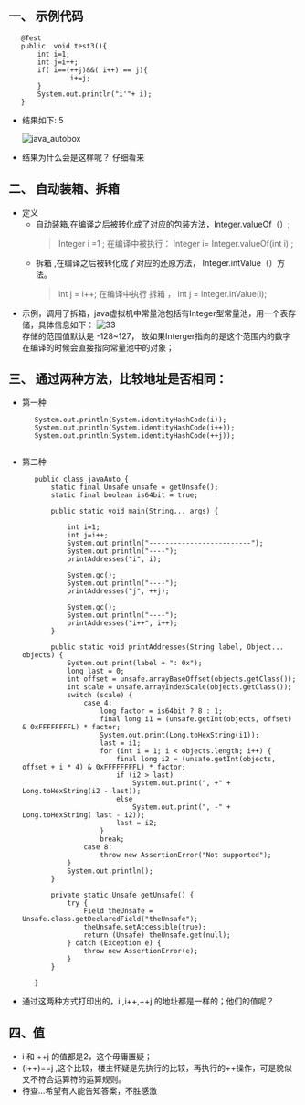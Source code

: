 ## 一、 示例代码

  ```
     @Test
     public  void test3(){
         int i=1;
         int j=i++; 
         if( i==(++j)&&( i++) == j){
                 i+=j;
         }
         System.out.println("i'"+ i);
     }
 ```    
 -  结果如下: 5       
 
    ![java_autobox](https://yqfile.alicdn.com/d6d58fe3fb7bce9b18e4c331843ce4ce985496a6.png)
   
 -  结果为什么会是这样呢？ 仔细看来  
## 二、 自动装箱、拆箱   

 - 定义
   + 自动装箱,在编译之后被转化成了对应的包装方法，Integer.valueOf（）;
     >  Integer i =1 ;  在编译中被执行： Integer i= Integer.valueOf(int i) ;
   + 拆箱   ,在编译之后被转化成了对应的还原方法， Integer.intValue（）方法。
     >  int j = i++;   在编译中执行 拆箱 ， int j = Integer.inValue(i);
 - 示例，调用了拆箱，java虚拟机中常量池包括有Integer型常量池，用一个表存储，具体信息如下：
   ![33](https://yqfile.alicdn.com/d4512f4e5cf418fef3df9eccf1cf19fc59491501.png)   
   存储的范围值默认是 -128~127， 故如果Interger指向的是这个范围内的数字在编译的时候会直接指向常量池中的对象；
## 三、 通过两种方法，比较地址是否相同：
  
   - 第一种   
     ```
        System.out.println(System.identityHashCode(i));
        System.out.println(System.identityHashCode(i++));
        System.out.println(System.identityHashCode(++j));
   
     ```  
   - 第二种
     ```
        public class javaAuto {
            static final Unsafe unsafe = getUnsafe();
            static final boolean is64bit = true;
        
            public static void main(String... args) {
                
                int i=1;
                int j=i++;
                System.out.println("-------------------------");
                System.out.println("----");
                printAddresses("i", i);
        
                System.gc();
                System.out.println("----");
                printAddresses("j", ++j);
                
                System.gc();
                System.out.println("----");
                printAddresses("i++", i++);
            }
        
            public static void printAddresses(String label, Object... objects) {
                System.out.print(label + ": 0x");
                long last = 0;
                int offset = unsafe.arrayBaseOffset(objects.getClass());
                int scale = unsafe.arrayIndexScale(objects.getClass());
                switch (scale) {
                    case 4:
                        long factor = is64bit ? 8 : 1;
                        final long i1 = (unsafe.getInt(objects, offset) & 0xFFFFFFFFL) * factor;
                        System.out.print(Long.toHexString(i1));
                        last = i1;
                        for (int i = 1; i < objects.length; i++) {
                            final long i2 = (unsafe.getInt(objects, offset + i * 4) & 0xFFFFFFFFL) * factor;
                            if (i2 > last)
                                System.out.print(", +" + Long.toHexString(i2 - last));
                            else
                                System.out.print(", -" + Long.toHexString( last - i2));
                            last = i2;
                        }
                        break;
                    case 8:
                        throw new AssertionError("Not supported");
                }
                System.out.println();
            }
        
            private static Unsafe getUnsafe() {
                try {
                    Field theUnsafe = Unsafe.class.getDeclaredField("theUnsafe");
                    theUnsafe.setAccessible(true);
                    return (Unsafe) theUnsafe.get(null);
                } catch (Exception e) {
                    throw new AssertionError(e);
                }
            }
        
        }

     ```  
    
   - 通过这两种方式打印出的，i ,i++,++j 的地址都是一样的；他们的值呢？
## 四、值
   - i 和 ++j 的值都是2，这个毋庸置疑；
   - (i++)==j ,这个比较，楼主怀疑是先执行的比较，再执行的++操作，可是貌似又不符合运算符的运算规则。
   - 待查...希望有人能告知答案，不胜感激
